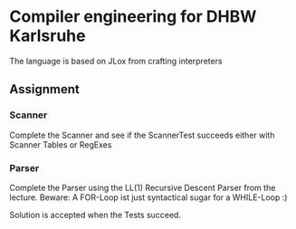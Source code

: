 # Compiler engineering for DHBW Karlsruhe

The language is based on JLox from crafting interpreters


## Assignment

### Scanner
Complete the Scanner and see if the ScannerTest succeeds either with Scanner Tables or RegExes

### Parser
Complete the Parser using the LL(1) Recursive Descent Parser from the lecture.
Beware: A FOR-Loop ist just syntactical sugar for a WHILE-Loop :)

Solution is accepted when the Tests succeed.